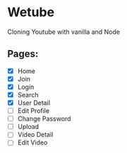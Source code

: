 # Wetube

Cloning Youtube with vanilla and Node

## Pages:

- [x] Home
- [x] Join
- [x] Login
- [x] Search
- [x] User Detail
- [ ] Edit Profile
- [ ] Change Password
- [ ] Upload
- [ ] Video Detail
- [ ] Edit Video

